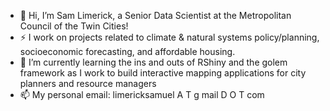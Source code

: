 - 👋 Hi, I’m Sam Limerick, a Senior Data Scientist at the Metropolitan Council of the Twin Cities!
- ⚡ I work on projects related to climate & natural systems policy/planning, socioeconomic forecasting, and affordable housing. 
- 🌱 I’m currently learning the ins and outs of RShiny and the golem framework as I work to build interactive mapping applications for city planners and resource managers
- 📫 My personal email: limericksamuel A T g mail D O T com

<!---
LimerickSam/LimerickSam is a ✨ special ✨ repository because its `README.md` (this file) appears on your GitHub profile.
You can click the Preview link to take a look at your changes.
--->
